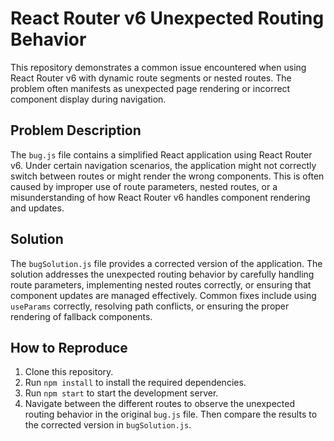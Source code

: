# React Router v6 Unexpected Routing Behavior
This repository demonstrates a common issue encountered when using React Router v6 with dynamic route segments or nested routes.  The problem often manifests as unexpected page rendering or incorrect component display during navigation.

## Problem Description
The `bug.js` file contains a simplified React application using React Router v6.  Under certain navigation scenarios, the application might not correctly switch between routes or might render the wrong components. This is often caused by improper use of route parameters, nested routes, or a misunderstanding of how React Router v6 handles component rendering and updates.

## Solution
The `bugSolution.js` file provides a corrected version of the application. The solution addresses the unexpected routing behavior by carefully handling route parameters, implementing nested routes correctly, or ensuring that component updates are managed effectively.  Common fixes include using `useParams` correctly, resolving path conflicts, or ensuring the proper rendering of fallback components.

## How to Reproduce
1. Clone this repository.
2. Run `npm install` to install the required dependencies.
3. Run `npm start` to start the development server.
4. Navigate between the different routes to observe the unexpected routing behavior in the original `bug.js` file.  Then compare the results to the corrected version in `bugSolution.js`.